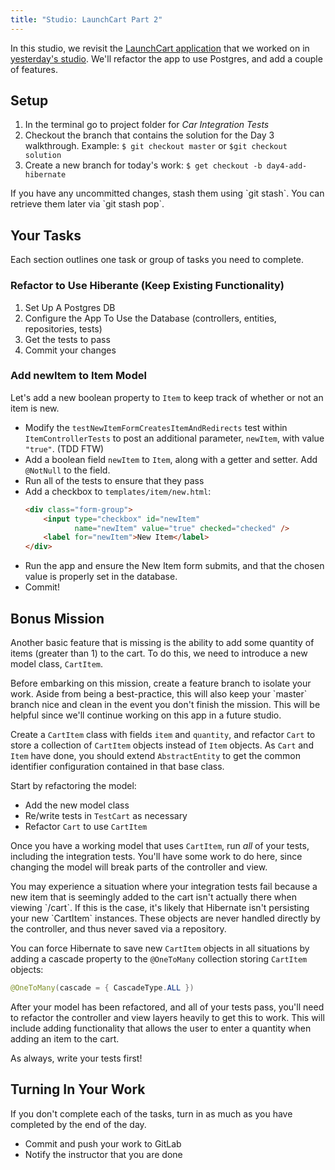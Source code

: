 ```yaml
---
title: "Studio: LaunchCart Part 2"
---
```


In this studio, we revisit the [LaunchCart application](https://gitlab.com/LaunchCodeTraining/launchcart) that we worked on in [yesterday's studio](../launchcart1/). We'll refactor the app to use Postgres, and add a couple of features.

## Setup

1. In the terminal go to project folder for *Car Integration Tests*
2. Checkout the branch that contains the solution for the Day 3 walkthrough. Example: `$ git checkout master` or `$git checkout solution`
3. Create a new branch for today's work: `$ get checkout -b day4-add-hibernate`

<aside class="aside-pro-tip" markdown="1">
If you have any uncommitted changes, stash them using `git stash`. You can retrieve them later via `git stash pop`.
</aside>

## Your Tasks
Each section outlines one task or group of tasks you need to complete.

### Refactor to Use Hiberante (Keep Existing Functionality)
1. Set Up A Postgres DB
2. Configure the App To Use the Database (controllers, entities, repositories, tests)
3. Get the tests to pass
4. Commit your changes

### Add newItem to Item Model

Let's add a new boolean property to `Item` to keep track of whether or not an item is new.

- Modify the `testNewItemFormCreatesItemAndRedirects` test within `ItemControllerTests` to post an additional parameter, `newItem`, with value `"true"`. (TDD FTW)
- Add a boolean field `newItem` to `Item`, along with a getter and setter. Add `@NotNull` to the field.
- Run all of the tests to ensure that they pass
- Add a checkbox to `templates/item/new.html`:
    ```html
    <div class="form-group">
        <input type="checkbox" id="newItem"
               name="newItem" value="true" checked="checked" />
        <label for="newItem">New Item</label>
    </div>
    ```
- Run the app and ensure the New Item form submits, and that the chosen value is properly set in the database.
- Commit!

## Bonus Mission

Another basic feature that is missing is the ability to add some quantity of items (greater than 1) to the cart. To do this, we need to introduce a new model class, `CartItem`.

<aside class="aside-pro-tip" markdown="1">
Before embarking on this mission, create a feature branch to isolate your work. Aside from being a best-practice, this will also keep your `master` branch nice and clean in the event you don't finish the mission. This will be helpful since we'll continue working on this app in a future studio.
</aside>

Create a `CartItem` class with fields `item` and `quantity`, and refactor `Cart` to store a collection of `CartItem` objects instead of `Item` objects. As `Cart` and `Item` have done, you should extend `AbstractEntity` to get the common identifier configuration contained in that base class.

Start by refactoring the model:
- Add the new model class
- Re/write tests in `TestCart` as necessary
- Refactor `Cart` to use `CartItem`

Once you have a working model that uses `CartItem`, run *all* of your tests, including the integration tests. You'll have some work to do here, since changing the model will break parts of the controller and view.

<aside class="aside-hint" markdown="1">
You may experience a situation where your integration tests fail because a new item that is seemingly added to the cart isn't actually there when viewing `/cart`. If this is the case, it's likely that Hibernate isn't persisting your new `CartItem` instances. These objects are never handled directly by the controller, and thus never saved via a repository.

You can force Hibernate to save new `CartItem` objects in all situations by adding a cascade property to the `@OneToMany` collection storing `CartItem` objects:
```java
@OneToMany(cascade = { CascadeType.ALL })
```
</aside>

After your model has been refactored, and all of your tests pass, you'll need to refactor the controller and view layers heavily to get this to work. This will include adding functionality that allows the user to enter a quantity when adding an item to the cart.

As always, write your tests first!

## Turning In Your Work

If you don't complete each of the tasks, turn in as much as you have completed by the end of the day.

- Commit and push your work to GitLab
- Notify the instructor that you are done